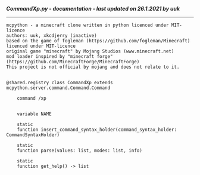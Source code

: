 ***CommandXp.py - documentation - last updated on 26.1.2021 by uuk***
___

    mcpython - a minecraft clone written in python licenced under MIT-licence
    authors: uuk, xkcdjerry (inactive)
    based on the game of fogleman (https://github.com/fogleman/Minecraft) licenced under MIT-licence
    original game "minecraft" by Mojang Studios (www.minecraft.net)
    mod loader inspired by "minecraft forge" (https://github.com/MinecraftForge/MinecraftForge)
    This project is not official by mojang and does not relate to it.


    @shared.registry class CommandXp extends mcpython.server.command.Command.Command
        
        command /xp


        variable NAME

        static
        function insert_command_syntax_holder(command_syntax_holder: CommandSyntaxHolder)

        static
        function parse(values: list, modes: list, info)

        static
        function get_help() -> list